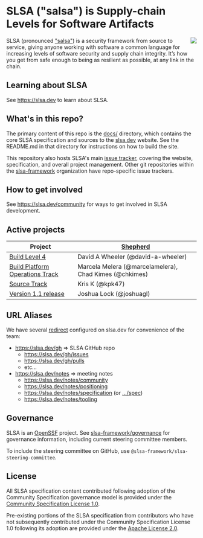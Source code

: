# SLSA ("salsa") is Supply-chain Levels for Software Artifacts

<img align="right" src="https://github.com/slsa-framework/slsa/blob/main/docs/images/slsa-dancing-goose-logo.svg">

SLSA (pronounced ["salsa"](https://www.google.com/search?q=how+to+pronounce+salsa)) is a security framework from source to service, giving anyone working with software a common language for increasing levels of software security and supply chain integrity. It’s how you get from safe enough to being as resilient as possible, at any link in the chain.

## Learning about SLSA

See https://slsa.dev to learn about SLSA.

## What's in this repo?

The primary content of this repo is the [docs/](docs/) directory, which contains
the core SLSA specification and sources to the [slsa.dev] website. See the
README.md in that directory for instructions on how to build the site.

This repository also hosts SLSA's main [issue tracker], covering the website,
specification, and overall project management. Other git repositories within the
[slsa-framework](https://github.com/slsa-framework) organization have
repo-specific issue trackers.

## How to get involved

See https://slsa.dev/community for ways to get involved in SLSA development.

## Active projects

| Project | [Shepherd] |
| ------- | ---------- |
| [Build Level 4] | David A Wheeler (@david-a-wheeler) |
| [Build Platform Operations Track] | Marcela Melera (@marcelamelera), Chad Kimes (@chkimes) |
| [Source Track] | Kris K (@kpk47) |
| [Version 1.1 release] | Joshua Lock (@joshuagl) |

[Shepherd]: CONTRIBUTING.md#project-lifecycle
[Build Level 4]: https://github.com/slsa-framework/slsa/issues/977
[Build Platform Operations Track]: https://github.com/slsa-framework/slsa/issues/975
[Source Track]: https://github.com/slsa-framework/slsa/issues/956
[Version 1.1 release]: https://github.com/slsa-framework/slsa/issues/900

## URL Aliases

We have several [redirect](docs/_redirects) configured on slsa.dev for
convenience of the team:

-   https://slsa.dev/gh &rArr; SLSA GitHub repo
    -   https://slsa.dev/gh/issues
    -   https://slsa.dev/gh/pulls
    -   etc...
-   https://slsa.dev/notes &rArr; meeting notes
    -   https://slsa.dev/notes/community
    -   https://slsa.dev/notes/positioning
    -   https://slsa.dev/notes/specification
        (or [.../spec](https://slsa.dev/notes/spec))
    -   https://slsa.dev/notes/tooling

## Governance

SLSA is an [OpenSSF](https://openssf.org) project. See
[slsa-framework/governance](https://github.com/slsa-framework/governance) for
governance information, including current steering committee members.

To include the steering committee on GitHub, use
`@slsa-framework/slsa-steering-committee`.

## License

All SLSA specification content contributed following adoption of the Community
Specification governance model is provided under the
[Community Specification License 1.0](LICENSE.md).

Pre-existing portions of the SLSA specification from contributors who have not
subsequently contributed under the Community Specification License 1.0 following
its adoption are provided under the
[Apache License 2.0](https://www.apache.org/licenses/LICENSE-2.0.txt).

<!-- Links -->

[issue tracker]: https://github.com/slsa-framework/slsa/issues
[slsa.dev]: https://slsa.dev
